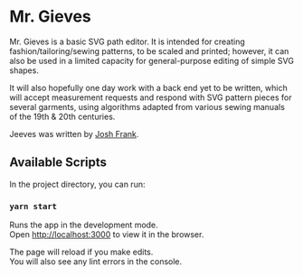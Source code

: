 # Mr. Gieves

Mr. Gieves is a basic SVG path editor. It is intended for creating fashion/tailoring/sewing patterns, to be scaled and printed; however, it can also be used in a limited capacity for general-purpose editing of simple SVG shapes.

It will also hopefully one day work with a back end yet to be written, which will accept measurement requests and respond with SVG pattern pieces for several garments, using algorithms adapted from various sewing manuals of the 19th & 20th centuries.

Jeeves was written by [Josh Frank](https://github.com/facebook/create-react-app). 

## Available Scripts

In the project directory, you can run:

### `yarn start`

Runs the app in the development mode.\
Open [http://localhost:3000](http://localhost:3000) to view it in the browser.

The page will reload if you make edits.\
You will also see any lint errors in the console.
